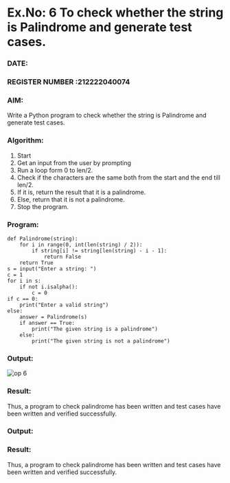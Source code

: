 # Ex.No: 6 To check whether the string is Palindrome and generate test cases.

### DATE:                                                                            
### REGISTER NUMBER :212222040074
### AIM: 
Write a Python program to check whether the string is Palindrome and generate test cases. 
### Algorithm:
1. Start
2. Get an input from the user by prompting 
3. Run a loop form 0 to len/2.
4. Check if the characters are the same both from the start and the end till len/2. 
5. If it is, return the result that it is a palindrome.
6. Else, return that it is not a palindrome. 
7. Stop the program.
### Program:
```
def Palindrome(string): 
    for i in range(0, int(len(string) / 2)): 
        if string[i] != string[len(string) - i - 1]: 
            return False
    return True
s = input("Enter a string: ")
c = 1
for i in s: 
    if not i.isalpha():  
        c = 0
if c == 0: 
    print("Enter a valid string")  
else:
    answer = Palindrome(s)
    if answer == True: 
        print("The given string is a palindrome") 
    else: 
        print("The given string is not a palindrome")
```



### Output:

![op 6](https://github.com/user-attachments/assets/8825cfdc-f1a0-4c97-9b6e-bca65e2fd296)




### Result:
Thus, a program to check palindrome has been written and test cases have been written and verified successfully.












### Output:





### Result:
Thus, a program to check palindrome has been written and test cases have been written and verified successfully.
